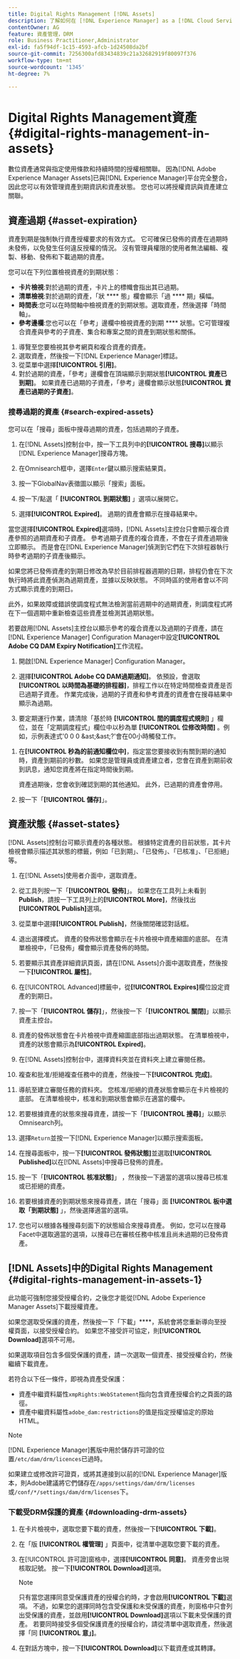 ```yaml
---
title: Digital Rights Management [!DNL Assets]
description: 了解如何在 [!DNL Experience Manager] as a [!DNL Cloud Service]中管理授權資產的資產到期狀態和資訊。
contentOwner: AG
feature: 資產管理，DRM
role: Business Practitioner,Administrator
exl-id: fa5f94df-1c15-4593-afcb-1d24508da2bf
source-git-commit: 7256300afd83434839c21a32682919f80097f376
workflow-type: tm+mt
source-wordcount: '1345'
ht-degree: 7%

---
```


# Digital Rights Management資產 {#digital-rights-management-in-assets}

數位資產通常與指定使用條款和持續時間的授權相關聯。 因為[!DNL Adobe Experience Manager Assets]已與[!DNL Experience Manager]平台完全整合，因此您可以有效管理資產到期資訊和資產狀態。 您也可以將授權資訊與資產建立關聯。

## 資產過期 {#asset-expiration}

資產到期是強制執行資產授權要求的有效方式。 它可確保已發佈的資產在過期時未發佈，以免發生任何違反授權的情況。 沒有管理員權限的使用者無法編輯、複製、移動、發佈和下載過期的資產。

您可以在下列位置檢視資產的到期狀態：

* **卡片檢視**:對於過期的資產，卡片上的標幟會指出其已過期。
* **清單檢視**:對於過期的資產，「狀 **** 態」欄會顯示「過 **** 期」橫幅。
* **時間表**:您可以在時間軸中檢視資產的到期狀態。選取資產，然後選擇「時間軸」。
* **參考邊欄**:您也可以在「參考」邊欄中檢視資產的到期 **** 狀態。它可管理複合資產與參考的子資產、集合和專案之間的資產到期狀態和關係。

1. 導覽至您要檢視其參考網頁和複合資產的資產。
1. 選取資產，然後按一下[!DNL Experience Manager]標誌。
1. 從菜單中選擇&#x200B;**[!UICONTROL 引用]**。
1. 對於過期的資產，「參考」邊欄會在頂端顯示到期狀態&#x200B;**[!UICONTROL 資產已到期]**。 如果資產已過期的子資產，「參考」邊欄會顯示狀態&#x200B;**[!UICONTROL 資產已過期的子資產]**。

### 搜尋過期的資產 {#search-expired-assets}

您可以在「搜尋」面板中搜尋過期的資產，包括過期的子資產。

1. 在[!DNL Assets]控制台中，按一下工具列中的&#x200B;**[!UICONTROL 搜尋]**&#x200B;以顯示[!DNL Experience Manager]搜尋方塊。

1. 在Omnisearch框中，選擇`Enter`鍵以顯示搜索結果頁。

1. 按一下GlobalNav表徵圖以顯示「搜索」面板。

1. 按一下/點選「 **[!UICONTROL 到期狀態]** 」選項以展開它。

1. 選擇&#x200B;**[!UICONTROL Expired]**。 過期的資產會顯示在搜尋結果中。

當您選擇&#x200B;**[!UICONTROL Expired]**&#x200B;選項時，[!DNL Assets]主控台只會顯示複合資產參照的過期資產和子資產。 參考過期子資產的複合資產，不會在子資產過期後立即顯示。 而是會在[!DNL Experience Manager]偵測到它們在下次排程器執行時參考過期的子資產後顯示。

如果您將已發佈資產的到期日修改為早於目前排程器週期的日期，排程仍會在下次執行時將此資產偵測為過期資產，並據以反映狀態。 不同時區的使用者會以不同方式顯示資產的到期日。

此外，如果故障或錯誤使調度程式無法檢測當前週期中的過期資產，則調度程式將在下一個週期中重新檢查這些資產並檢測其過期狀態。

若要啟用[!DNL Assets]主控台以顯示參考的複合資產以及過期的子資產，請在[!DNL Experience Manager] Configuration Manager中設定&#x200B;**[!UICONTROL Adobe CQ DAM Expiry Notification]**&#x200B;工作流程。

1. 開啟[!DNL Experience Manager] Configuration Manager。
1. 選擇&#x200B;**[!UICONTROL Adobe CQ DAM過期通知]**。 依預設，會選取&#x200B;**[!UICONTROL 以時間為基礎的排程器]**，排程工作以在特定時間檢查資產是否已過期子資產。 作業完成後，過期的子資產和參考資產的資產會在搜尋結果中顯示為過期。

1. 要定期運行作業，請清除「基於時 **[!UICONTROL 間的調度程式規則]** 」欄位，並在「定期調度程式」欄位中以秒為單 **[!UICONTROL 位修改時間]** 。例如，示例表達式&#39;0 0 0 &amp;ast;&amp;ast;?&#39;會在00小時觸發工作。

<!-- 1. Select **[!UICONTROL send email]** to receive emails when an asset expires.

   >[!NOTE]
   >
   >Only the asset creator (the person who uploads a particular asset to AEM Assets) receives an email when the asset expires. See how to configure email notification for additional details around configuring email notifications at the overall AEM level.
-->

1. 在&#x200B;**[!UICONTROL 秒為的前通知欄位中]**，指定當您要接收到有關到期的通知時，資產到期前的秒數。 如果您是管理員或資產建立者，您會在資產到期前收到訊息，通知您資產將在指定時間後到期。

   資產過期後，您會收到確認到期的其他通知。 此外，已過期的資產會停用。

1. 按一下「**[!UICONTROL 儲存]**」。

## 資產狀態 {#asset-states}

[!DNL Assets]控制台可顯示資產的各種狀態。 根據特定資產的目前狀態，其卡片檢視會顯示描述其狀態的標籤，例如「已到期」、「已發佈」、「已核准」、「已拒絕」等。

1. 在[!DNL Assets]使用者介面中，選取資產。

1. 從工具列按一下「**[!UICONTROL 發佈]**」。 如果您在工具列上未看到&#x200B;**Publish**，請按一下工具列上的&#x200B;**[!UICONTROL More]**，然後找出&#x200B;**[!UICONTROL Publish]**&#x200B;選項。

1. 從菜單中選擇&#x200B;**[!UICONTROL Publish]**，然後關閉確認對話框。
1. 退出選擇模式。 資產的發佈狀態會顯示在卡片檢視中資產縮圖的底部。 在清單檢視中，「已發佈」欄會顯示資產發佈的時間。

1. 若要顯示其資產詳細資訊頁面，請在[!DNL Assets]介面中選取資產，然後按一下&#x200B;**[!UICONTROL 屬性]**。

1. 在[!UICONTROL Advanced]標籤中，從&#x200B;**[!UICONTROL Expires]**&#x200B;欄位設定資產的到期日。

1. 按一下「**[!UICONTROL 儲存]**」，然後按一下「**[!UICONTROL 關閉]**」以顯示資產主控台。
1. 資產的發佈狀態會在卡片檢視中資產縮圖底部指出過期狀態。 在清單檢視中，資產的狀態會顯示為&#x200B;**[!UICONTROL Expired]**。

1. 在[!DNL Assets]控制台中，選擇資料夾並在資料夾上建立審閱任務。
1. 複查和批准/拒絕複查任務中的資產，然後按一下&#x200B;**[!UICONTROL 完成]**。
1. 導航至建立審閱任務的資料夾。 您核准/拒絕的資產狀態會顯示在卡片檢視的底部。 在清單檢視中，核准和到期狀態會顯示在適當的欄中。

1. 若要根據資產的狀態來搜尋資產，請按一下「**[!UICONTROL 搜尋]**」以顯示Omnisearch列。

1. 選擇`Return`並按一下[!DNL Experience Manager]以顯示搜索面板。
1. 在搜尋面板中，按一下&#x200B;**[!UICONTROL 發佈狀態]**&#x200B;並選取&#x200B;**[!UICONTROL Published]**&#x200B;以在[!DNL Assets]中搜尋已發佈的資產。

1. 按一下「**[!UICONTROL 核准狀態]**」 ，然後按一下適當的選項以搜尋已核准或已拒絕的資產。

1. 若要根據資產的到期狀態來搜尋資產，請在「搜尋」面 **[!UICONTROL 板中選取「到期狀態]** 」，然後選擇適當的選項。

1. 您也可以根據各種搜尋刻面下的狀態組合來搜尋資產。 例如，您可以在搜尋Facet中選取適當的選項，以搜尋已在審核任務中核准且尚未過期的已發佈資產。

## [!DNL Assets]中的Digital Rights Management {#digital-rights-management-in-assets-1}

此功能可強制您接受授權合約，之後您才能從[!DNL Adobe Experience Manager Assets]下載授權資產。

如果您選取受保護的資產，然後按一下「下載」****，系統會將您重新導向至授權頁面，以接受授權合約。 如果您不接受許可協定，則&#x200B;**[!UICONTROL Download]**&#x200B;選項不可用。

如果選取項目包含多個受保護的資產，請一次選取一個資產、接受授權合約，然後繼續下載資產。

若符合以下任一條件，即視為資產受保護：

* 資產中繼資料屬性`xmpRights:WebStatement`指向包含資產授權合約之頁面的路徑。
* 資產中繼資料屬性`adobe_dam:restrictions`的值是指定授權協定的原始HTML。

>[!NOTE]
>
>[!DNL Experience Manager]舊版中用於儲存許可證的位置`/etc/dam/drm/licences`已過時。
>
>如果建立或修改許可證頁，或將其連接到以前的[!DNL Experience Manager]版本，則Adobe建議將它們儲存在`/apps/settings/dam/drm/licenses`或`/conf/*/settings/dam/drm/licenses`下。

### 下載受DRM保護的資產 {#downloading-drm-assets}

1. 在卡片檢視中，選取您要下載的資產，然後按一下&#x200B;**[!UICONTROL 下載]**。
1. 在「版 **[!UICONTROL 權管理]** 」頁面中，從清單中選取您要下載的資產。
1. 在[!UICONTROL 許可證]窗格中，選擇&#x200B;**[!UICONTROL 同意]**。 資產旁會出現核取記號。 按一下&#x200B;**[!UICONTROL Download]**&#x200B;選項。

   >[!NOTE]
   >
   >只有當您選擇同意受保護資產的授權合約時，才會啟用&#x200B;**[!UICONTROL 下載]**&#x200B;選項。 不過，如果您的選擇同時包含受保護和未受保護的資產，則窗格中只會列出受保護的資產，並啟用&#x200B;**[!UICONTROL Download]**&#x200B;選項以下載未受保護的資產。 若要同時接受多個受保護資產的授權合約，請從清單中選取資產，然後選擇「同 **[!UICONTROL 意」]**。

1. 在對話方塊中，按一下&#x200B;**[!UICONTROL Download]**&#x200B;以下載資產或其轉譯。
